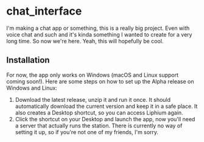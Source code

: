 # chat_interface

I'm making a chat app or something, this is a really big project. Even with voice chat and such and it's kinda something I wanted to create for a very long time. So now we're here. Yeah, this will hopefully be cool.

## Installation
For now, the app only works on Windows (macOS and Linux support coming soon!). Here are some steps on how to set up the Alpha release on Windows and Linux:
1. Download the latest release, unzip it and run it once. It should automatically download the current version and keep it in a safe place. It also creates a Desktop shortcut, so you can access Liphium again.
2. Click the shortcut on your Desktop and launch the app, now you'll need a server that actually runs the station. There is currently no way of setting it up, so if you're not one of my friends, I'm sorry.
